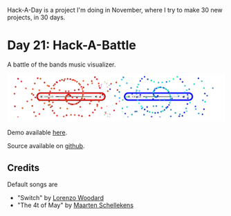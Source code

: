 Hack-A-Day is a project I'm doing in November, where I try to make 30 new projects, in 30 days.

# Day 21: Hack-A-Battle

A battle of the bands music visualizer.

[![Screenshot](screenshot.png)](https://tilde.za3k.com/hackaday/battle)

Demo available [here](https://tilde.za3k.com/hackaday/battle).

Source available on [github](https://github.com/za3k/day21_battle).

## Credits

Default songs are
- "Switch" by [Lorenzo Woodard](https://freebattlearchive.org/genre/Ambient_Electronic/)
- "The 4t of May" by [Maarten Schellekens](https://freebattlearchive.org/battle/maarten-schellekens/)
